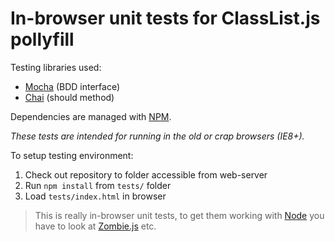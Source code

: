 # In-browser unit tests for ClassList.js pollyfill

Testing libraries used:
- [Mocha](http://visionmedia.github.io/mocha/) (BDD interface)
- [Chai](http://chaijs.com/) (should method)

Dependencies are managed with [NPM](https://www.npmjs.org/).

*These tests are intended for running in the old or crap browsers (IE8+).*

To setup testing environment:
1. Check out repository to folder accessible from web-server
2. Run `npm install` from `tests/` folder
3. Load `tests/index.html` in browser

> This is really in-browser unit tests, to get them working with [Node](https://github.com/joyent/node) you have to look at [Zombie.js](https://github.com/assaf/zombie) etc.